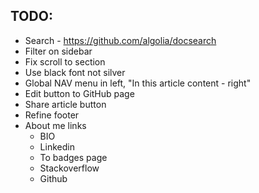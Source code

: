 ## TODO:
* Search - https://github.com/algolia/docsearch
* Filter on sidebar
* Fix scroll to section
* Use black font not silver
* Global NAV menu in left, "In this article content - right"
* Edit button to GitHub page
* Share article button
* Refine footer
* About me links
  * BIO
  * Linkedin
  * To badges page
  * Stackoverflow
  * Github
